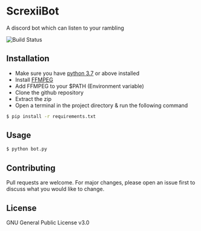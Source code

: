 # ScrexiiBot
 A discord bot which can listen to your rambling

![Build Status](https://travis-ci.org/joemccann/dillinger.svg?branch=master)

## Installation

- Make sure you have [python 3.7](https://www.python.org/downloads/) or above installed
- Install [FFMPEG](https://github.com/adaptlearning/adapt_authoring/wiki/Installing-FFmpeg) 
- Add FFMPEG to your $PATH (Environment variable) 
- Clone the github repository
- Extract the zip
- Open a terminal in the project directory & run the following command

```sh
$ pip install -r requirements.txt
```

## Usage

```python 
$ python bot.py
```

## Contributing
Pull requests are welcome. For major changes, please open an issue first to discuss what you would like to change.

## License
GNU General Public License v3.0
